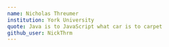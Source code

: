 ```yaml
---
name: Nicholas Threumer
institution: York University
quote: Java is to JavaScript what car is to carpet
github_user: NickThrm
---
```

